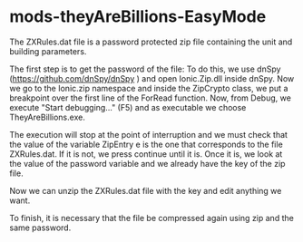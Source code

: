 # mods-theyAreBillions-EasyMode


The ZXRules.dat file is a password protected zip file containing the unit and building parameters.

The first step is to get the password of the file:
To do this, we use dnSpy (https://github.com/dnSpy/dnSpy ) and open Ionic.Zip.dll inside dnSpy.
Now we go to the Ionic.zip namespace and inside the ZipCrypto class, we put a breakpoint over the first line of the ForRead function.
Now, from Debug, we execute "Start debugging..." (F5) and as executable we choose TheyAreBillions.exe.

The execution will stop at the point of interruption and we must check that the value of the variable ZipEntry e is the one that corresponds to the file ZXRules.dat.
If it is not, we press continue until it is.
Once it is, we look at the value of the password variable and we already have the key of the zip file.

Now we can unzip the ZXRules.dat file with the key and edit anything we want.

To finish, it is necessary that the file be compressed again using zip and the same password.
